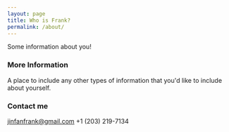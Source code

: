 ```yaml
---
layout: page
title: Who is Frank?
permalink: /about/
---
```


Some information about you!

### More Information

A place to include any other types of information that you'd like to include about yourself.

### Contact me

[jinfanfrank@gmail.com](mailto:jinfanfrank@gmail.com)
+1 (203) 219-7134